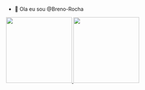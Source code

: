 - 👋 Ola eu sou @Breno-Rocha
 <div>
  <a href="https://github.com/rafaballerini">
  <img height="180em" src="https://github-readme-stats.vercel.app/api?username=Breno-Rocha&show_icons=true&theme=dark&include_all_commits=true&count_private=true"/>
  <img height="180em" src="https://github-readme-stats.vercel.app/api/top-langs/?username=Breno-Rocha&layout=compact&langs_count=7&theme=dark"/>
</div>

  ##
  
  
